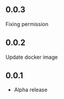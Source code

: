 <!-- https://developers.home-assistant.io/docs/add-ons/presentation#keeping-a-changelog -->

## 0.0.3

Fixing permission

## 0.0.2

Update docker image

## 0.0.1

- Alpha release
